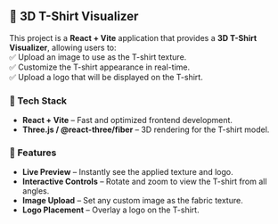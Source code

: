 ## 🎨 3D T-Shirt Visualizer

This project is a **React + Vite** application that provides a **3D T-Shirt Visualizer**, allowing users to:  
✅ Upload an image to use as the T-shirt texture.  
✅ Customize the T-shirt appearance in real-time.  
✅ Upload a logo that will be displayed on the T-shirt.

### 🚀 Tech Stack

- **React + Vite** – Fast and optimized frontend development.
- **Three.js / @react-three/fiber** – 3D rendering for the T-shirt model.

### 🎯 Features

- **Live Preview** – Instantly see the applied texture and logo.
- **Interactive Controls** – Rotate and zoom to view the T-shirt from all angles.
- **Image Upload** – Set any custom image as the fabric texture.
- **Logo Placement** – Overlay a logo on the T-shirt.
